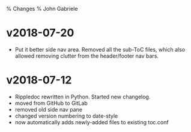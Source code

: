 % Changes
% John Gabriele

# v2018-07-20

  * Put it better side nav area. Removed all the sub-ToC files, which
    also allowed removing clutter from the header/footer nav bars.


# v2018-07-12

  * Rippledoc rewritten in Python. Started new changelog.
  * moved from GitHub to GitLab
  * removed old side nav pane
  * changed version numbering to date-style
  * now automatically adds newly-added files to existing toc.conf
